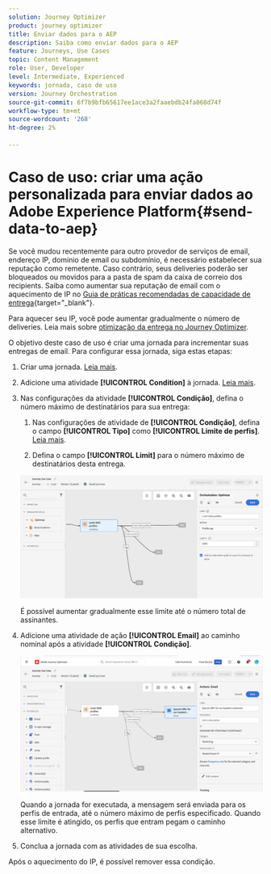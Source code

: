 ```yaml
---
solution: Journey Optimizer
product: journey optimizer
title: Enviar dados para o AEP
description: Saiba como enviar dados para o AEP
feature: Journeys, Use Cases
topic: Content Management
role: User, Developer
level: Intermediate, Experienced
keywords: jornada, caso de uso
version: Journey Orchestration
source-git-commit: 6f7b9bfb65617ee1ace3a2faaebdb24fa068d74f
workflow-type: tm+mt
source-wordcount: '268'
ht-degree: 2%

---
```


# Caso de uso: criar uma ação personalizada para enviar dados ao Adobe Experience Platform{#send-data-to-aep}

Se você mudou recentemente para outro provedor de serviços de email, endereço IP, domínio de email ou subdomínio, é necessário estabelecer sua reputação como remetente. Caso contrário, seus deliveries poderão ser bloqueados ou movidos para a pasta de spam da caixa de correio dos recipients. Saiba como aumentar sua reputação de email com o aquecimento de IP no [Guia de práticas recomendadas de capacidade de entrega](https://experienceleague.adobe.com/docs/deliverability-learn/deliverability-best-practice-guide/additional-resources/generic-resources/increase-reputation-with-ip-warming.html?lang=pt-BR){target="_blank"}.

Para aquecer seu IP, você pode aumentar gradualmente o número de deliveries. Leia mais sobre [otimização da entrega no Journey Optimizer](../reports/deliverability.md).

O objetivo deste caso de uso é criar uma jornada para incrementar suas entregas de email. Para configurar essa jornada, siga estas etapas:

1. Criar uma jornada. [Leia mais](journey-gs.md).

1. Adicione uma atividade **[!UICONTROL Condition]** à jornada. [Leia mais](condition-activity.md).

1. Nas configurações da atividade **[!UICONTROL Condição]**, defina o número máximo de destinatários para sua entrega:

   1. Nas configurações de atividade de **[!UICONTROL Condição]**, defina o campo **[!UICONTROL Tipo]** como **[!UICONTROL Limite de perfis]**. [Leia mais](condition-activity.md#profile_cap).

   1. Defina o campo **[!UICONTROL Limit]** para o número máximo de destinatários desta entrega.

   ![](assets/profile-cap-condition.png)

   É possível aumentar gradualmente esse limite até o número total de assinantes.

1. Adicione uma atividade de ação **[!UICONTROL Email]** ao caminho nominal após a atividade **[!UICONTROL Condição]**.

   ![](assets/ramp-up-deliveries-message.png)

   Quando a jornada for executada, a mensagem será enviada para os perfis de entrada, até o número máximo de perfis especificado. Quando esse limite é atingido, os perfis que entram pegam o caminho alternativo.

1. Conclua a jornada com as atividades de sua escolha.

Após o aquecimento do IP, é possível remover essa condição.
